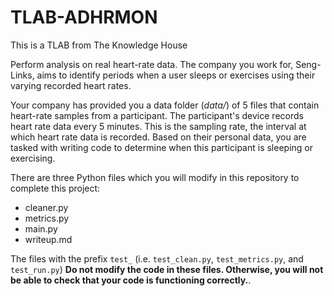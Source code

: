 # TLAB-ADHRMON

This is a TLAB from The Knowledge House 

Perform analysis on real heart-rate data. The company you work for, Seng-Links, aims to identify periods when a user sleeps or exercises using their varying recorded heart rates. 


Your company has provided you a data folder (*data/*) of 5 files that contain heart-rate samples from a participant. The participant's device records heart rate data every 5 minutes. This is the sampling rate, the interval at which heart rate data is recorded. Based on their personal data, you are tasked with writing code to determine when this participant is sleeping or exercising.


There are three Python files which you will modify in this repository to complete this project:
* cleaner.py
* metrics.py
* main.py
* writeup.md


The files with the prefix `test_` (i.e. `test_clean.py`, `test_metrics.py`, and `test_run.py`) 
**Do not modify the code in these files. Otherwise, you will not be able to check that your code is functioning correctly.**. 


